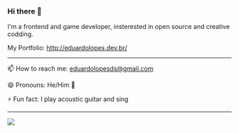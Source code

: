 ### Hi there 👋

I'm a frontend and game developer, insterested in open source and creative codding.

My Portfolio: http://eduardolopes.dev.br/
<hr />

📫 How to reach me: eduardolopesds@gmail.com

😄 Pronouns: He/Him 🌈

⚡ Fun fact: I play acoustic guitar and sing

<hr /> 

<picture>
  <source
    srcset="https://github-readme-stats.vercel.app/api/top-langs/?username=eduardolopes&langs_count=12&show_icons=true&theme=radical"
    media="(prefers-color-scheme: dark)"
  />
  <source
    srcset="https://github-readme-stats.vercel.app/api/top-langs/?username=eduardolopes&langs_count=12&show_icons=true"
    media="(prefers-color-scheme: light), (prefers-color-scheme: no-preference)"
  />
  <img src="https://github-readme-stats.vercel.app/api/top-langs/?username=eduardolopes&langs_count=12" />
</picture>
